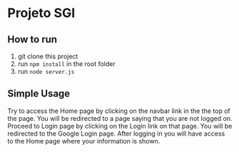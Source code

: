 # Projeto SGI

## How to run

 1. git clone this project
 2. run `npm install` in the root folder
 3. run `node server.js`  

## Simple Usage

Try to access the Home page by clicking on the navbar link in the the top of the page. You will be redirected to a page saying that you are not logged on. Proceed to Login page by clicking on the Login link on that page. You will be redirected to the Google Login page. After logging in you will have access to the Home page where your information is shown. 